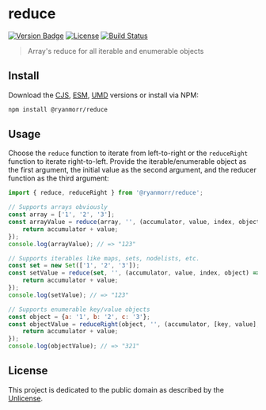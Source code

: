 # reduce

[![Version Badge][version-image]][project-url]
[![License][license-image]][license-url]
[![Build Status][build-image]][build-url]

> Array's reduce for all iterable and enumerable objects

## Install

Download the [CJS](https://github.com/ryanmorr/reduce/raw/master/dist/cjs/reduce.js), [ESM](https://github.com/ryanmorr/reduce/raw/master/dist/esm/reduce.js), [UMD](https://github.com/ryanmorr/reduce/raw/master/dist/umd/reduce.js) versions or install via NPM:

``` sh
npm install @ryanmorr/reduce
```

## Usage

Choose the `reduce` function to iterate from left-to-right or the `reduceRight` function to iterate right-to-left. Provide the iterable/enumerable object as the first argument, the initial value as the second argument, and the reducer function as the third argument:

``` javascript
import { reduce, reduceRight } from '@ryanmorr/reduce';

// Supports arrays obviously
const array = ['1', '2', '3'];
const arrayValue = reduce(array, '', (accumulator, value, index, object) => {
    return accumulator + value;
});
console.log(arrayValue); // => "123"

// Supports iterables like maps, sets, nodelists, etc.
const set = new Set(['1', '2', '3']);
const setValue = reduce(set, '', (accumulator, value, index, object) => {
    return accumulator + value;
});
console.log(setValue); // => "123"

// Supports enumerable key/value objects
const object = {a: '1', b: '2', c: '3'};
const objectValue = reduceRight(object, '', (accumulator, [key, value], index, object) => {
    return accumulator + value;
});
console.log(objectValue); // => "321"
```

## License

This project is dedicated to the public domain as described by the [Unlicense](http://unlicense.org/).

[project-url]: https://github.com/ryanmorr/reduce
[version-image]: https://img.shields.io/github/package-json/v/ryanmorr/reduce?color=blue&style=flat-square
[build-url]: https://github.com/ryanmorr/reduce/actions
[build-image]: https://img.shields.io/github/actions/workflow/status/ryanmorr/reduce/node.js.yml?style=flat-square
[license-image]: https://img.shields.io/github/license/ryanmorr/reduce?color=blue&style=flat-square
[license-url]: UNLICENSE